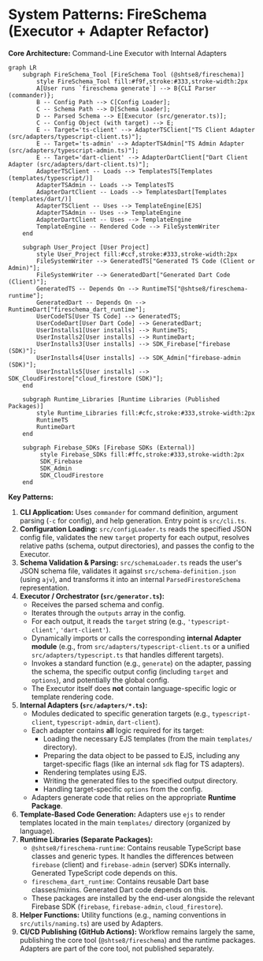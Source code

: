 # System Patterns: FireSchema (Executor + Adapter Refactor)

**Core Architecture:** Command-Line Executor with Internal Adapters

```mermaid
graph LR
    subgraph FireSchema_Tool [FireSchema Tool (@shtse8/fireschema)]
        style FireSchema_Tool fill:#f9f,stroke:#333,stroke-width:2px
        A[User runs `fireschema generate`] --> B{CLI Parser (commander)};
        B -- Config Path --> C[Config Loader];
        C -- Schema Path --> D[Schema Loader];
        D -- Parsed Schema --> E[Executor (src/generator.ts)];
        C -- Config Object (with target) --> E;
        E -- Target='ts-client' --> AdapterTSClient["TS Client Adapter (src/adapters/typescript-client.ts)"];
        E -- Target='ts-admin' --> AdapterTSAdmin["TS Admin Adapter (src/adapters/typescript-admin.ts)"];
        E -- Target='dart-client' --> AdapterDartClient["Dart Client Adapter (src/adapters/dart-client.ts)"];
        AdapterTSClient -- Loads --> TemplatesTS[Templates (templates/typescript/)]
        AdapterTSAdmin -- Loads --> TemplatesTS
        AdapterDartClient -- Loads --> TemplatesDart[Templates (templates/dart/)]
        AdapterTSClient -- Uses --> TemplateEngine[EJS]
        AdapterTSAdmin -- Uses --> TemplateEngine
        AdapterDartClient -- Uses --> TemplateEngine
        TemplateEngine -- Rendered Code --> FileSystemWriter
    end

    subgraph User_Project [User Project]
        style User_Project fill:#ccf,stroke:#333,stroke-width:2px
        FileSystemWriter --> GeneratedTS["Generated TS Code (Client or Admin)"];
        FileSystemWriter --> GeneratedDart["Generated Dart Code (Client)"];
        GeneratedTS -- Depends On --> RuntimeTS["@shtse8/fireschema-runtime"];
        GeneratedDart -- Depends On --> RuntimeDart["fireschema_dart_runtime"];
        UserCodeTS[User TS Code] --> GeneratedTS;
        UserCodeDart[User Dart Code] --> GeneratedDart;
        UserInstalls1[User installs] --> RuntimeTS;
        UserInstalls2[User installs] --> RuntimeDart;
        UserInstalls3[User installs] --> SDK_Firebase["firebase (SDK)"];
        UserInstalls4[User installs] --> SDK_Admin["firebase-admin (SDK)"];
        UserInstalls5[User installs] --> SDK_CloudFirestore["cloud_firestore (SDK)"];
    end

    subgraph Runtime_Libraries [Runtime Libraries (Published Packages)]
        style Runtime_Libraries fill:#cfc,stroke:#333,stroke-width:2px
        RuntimeTS
        RuntimeDart
    end

    subgraph Firebase_SDKs [Firebase SDKs (External)]
         style Firebase_SDKs fill:#ffc,stroke:#333,stroke-width:2px
         SDK_Firebase
         SDK_Admin
         SDK_CloudFirestore
    end
```

**Key Patterns:**

1. **CLI Application:** Uses `commander` for command definition, argument
   parsing (`-c` for config), and help generation. Entry point is `src/cli.ts`.
2. **Configuration Loading:** `src/configLoader.ts` reads the specified JSON
   config file, validates the new `target` property for each output, resolves
   relative paths (schema, output directories), and passes the config to the
   Executor.
3. **Schema Validation & Parsing:** `src/schemaLoader.ts` reads the user's JSON
   schema file, validates it against `src/schema-definition.json` (using `ajv`),
   and transforms it into an internal `ParsedFirestoreSchema` representation.
4. **Executor / Orchestrator (`src/generator.ts`):**
   - Receives the parsed schema and config.
   - Iterates through the `outputs` array in the config.
   - For each output, it reads the `target` string (e.g., `'typescript-client'`,
     `'dart-client'`).
   - Dynamically imports or calls the corresponding **internal Adapter module**
     (e.g., from `src/adapters/typescript-client.ts` or a unified
     `src/adapters/typescript.ts` that handles different targets).
   - Invokes a standard function (e.g., `generate`) on the adapter, passing the
     schema, the specific output config (including `target` and `options`), and
     potentially the global config.
   - The Executor itself does **not** contain language-specific logic or
     template rendering code.
5. **Internal Adapters (`src/adapters/*.ts`):**
   - Modules dedicated to specific generation targets (e.g.,
     `typescript-client`, `typescript-admin`, `dart-client`).
   - Each adapter contains **all** logic required for its target:
     - Loading the necessary EJS templates (from the main `templates/`
       directory).
     - Preparing the data object to be passed to EJS, including any
       target-specific flags (like an internal `sdk` flag for TS adapters).
     - Rendering templates using EJS.
     - Writing the generated files to the specified output directory.
     - Handling target-specific `options` from the config.
   - Adapters generate code that relies on the appropriate **Runtime Package**.
6. **Template-Based Code Generation:** Adapters use `ejs` to render templates
   located in the main `templates/` directory (organized by language).
7. **Runtime Libraries (Separate Packages):**
   - `@shtse8/fireschema-runtime`: Contains reusable TypeScript base classes and
     generic types. It handles the differences between `firebase` (client) and
     `firebase-admin` (server) SDKs internally. Generated TypeScript code
     depends on this.
   - `fireschema_dart_runtime`: Contains reusable Dart base classes/mixins.
     Generated Dart code depends on this.
   - These packages are installed by the end-user alongside the relevant
     Firebase SDK (`firebase`, `firebase-admin`, `cloud_firestore`).
8. **Helper Functions:** Utility functions (e.g., naming conventions in
   `src/utils/naming.ts`) are used by Adapters.
9. **CI/CD Publishing (GitHub Actions):** Workflow remains largely the same,
   publishing the core tool (`@shtse8/fireschema`) and the runtime packages.
   Adapters are part of the core tool, not published separately.
